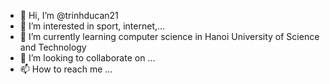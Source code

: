 - 👋 Hi, I’m @trinhducan21
- 👀 I’m interested in sport, internet,...
- 🌱 I’m currently learning computer science in Hanoi University of Science and Technology 
- 💞️ I’m looking to collaborate on ...
- 📫 How to reach me ...

<!---
trinhducan21/trinhducan21 is a ✨ special ✨ repository because its `README.md` (this file) appears on your GitHub profile.
You can click the Preview link to take a look at your changes.
--->
